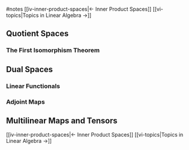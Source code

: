 #notes
[[iv-inner-product-spaces|<- Inner Product Spaces]]    [[vi-topics|Topics in Linear Algebra ->]]
## Quotient Spaces

### **The First Isomorphism Theorem**

## Dual Spaces

### **Linear Functionals**

### **Adjoint Maps**

## Multilinear Maps and Tensors

[[iv-inner-product-spaces|<- Inner Product Spaces]]    [[vi-topics|Topics in Linear Algebra ->]]